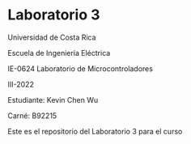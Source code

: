 # Laboratorio 3
Universidad de Costa Rica

Escuela de Ingeniería Eléctrica

IE-0624 Laboratorio de Microcontroladores

III-2022

Estudiante: Kevin Chen Wu

Carné: B92215

Este es el repositorio del Laboratorio 3 para el curso

